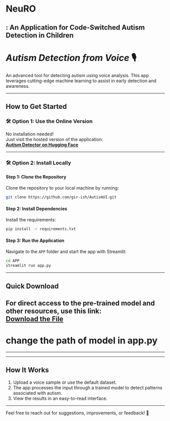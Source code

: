 # **NeuRO**
## : An Application for Code-Switched Autism Detection in Children 

# *Autism Detection from Voice* 🎙️

An advanced tool for detecting autism using voice analysis. This app leverages cutting-edge machine learning to assist in early detection and awareness.

---

## **How to Get Started**

### 🛠️ **Option 1: Use the Online Version**

No installation needed!  
Just visit the hosted version of the application:  
**[Autism Detector on Hugging Face](https://huggingface.co/spaces/ggirishg/Autism-Detector)**  

---

### 🛠️ **Option 2: Install Locally**

#### **Step 1: Clone the Repository**
Clone the repository to your local machine by running:
```bash
git clone https://github.com/gir-ish/AutismUI.git
```

#### **Step 2: Install Dependencies**
<!-- Navigate to the cloned repository's directory and run the setup script:
```bash
cd AutismUI
./install_requirements.sh
``` -->

Install the requirements:
```bash
pip install -r requirements.txt
```

#### **Step 3: Run the Application**
Navigate to the `APP` folder and start the app with Streamlit:
```bash
cd APP
streamlit run app.py
```

---

## **Quick Download**

For direct access to the pre-trained model and other resources, use this link:  
**[Download the File](https://drive.google.com/file/d/1Q8DwjPlIaD1S5snh4hNINLt0NdHlYhd0/view?usp=sharing)**
---
# change the path of model in app.py 
---
---

## **How It Works**

1. Upload a voice sample or use the default dataset.
2. The app processes the input through a trained model to detect patterns associated with autism.
3. View the results in an easy-to-read interface.

---
<!-- 
## **Requirements**
# if needed run or change the path or requirements file in bash file.
- Additional libraries listed in `requirements.txt`

--- -->

Feel free to reach out for suggestions, improvements, or feedback! 🙌  
